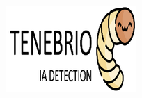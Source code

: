 <p align="center">
<img src="/misc/logo.png" alt="Tenebrio IA" class="center" style="height: 200px; width:300px;"/>
</p>
